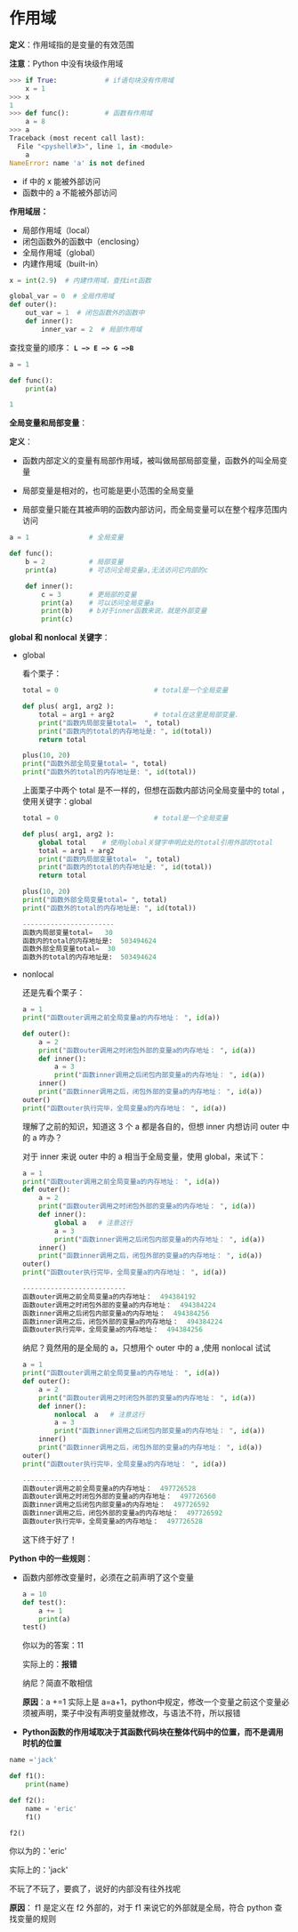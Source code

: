 # 作用域

**定义**：作用域指的是变量的有效范围

**注意**：Python 中没有块级作用域

```python
>>> if True:            # if语句块没有作用域
    x = 1   
>>> x
1
>>> def func():         # 函数有作用域
    a = 8   
>>> a
Traceback (most recent call last):
  File "<pyshell#3>", line 1, in <module>
    a
NameError: name 'a' is not defined
```

+ if 中的 x 能被外部访问
+ 函数中的 a 不能被外部访问

**作用域层：**

+ 局部作用域（local）
+ 闭包函数外的函数中（enclosing）
+ 全局作用域（global）
+ 内建作用域（built-in）

```python
x = int(2.9)  # 内建作用域，查找int函数

global_var = 0  # 全局作用域
def outer():
    out_var = 1  # 闭包函数外的函数中
    def inner():
        inner_var = 2  # 局部作用域
```

查找变量的顺序： **`L –> E –> G –>B`** 

```python
a = 1

def func():
    print(a)

1
```

**全局变量和局部变量**：

**定义**：

+ 函数内部定义的变量有局部作用域，被叫做局部局部变量，函数外的叫全局变量

+ 局部变量是相对的，也可能是更小范围的全局变量

+ 局部变量只能在其被声明的函数内部访问，而全局变量可以在整个程序范围内访问 

```python
a = 1               # 全局变量

def func():
    b = 2           # 局部变量
    print(a)        # 可访问全局变量a,无法访问它内部的c

    def inner():
        c = 3       # 更局部的变量
        print(a)    # 可以访问全局变量a
        print(b)    # b对于inner函数来说，就是外部变量
        print(c)
```

**global 和 nonlocal 关键字**：

+ global

  看个栗子：

  ```python
  total = 0                        # total是一个全局变量
  
  def plus( arg1, arg2 ):
      total = arg1 + arg2          # total在这里是局部变量.
      print("函数内局部变量total=  ", total)
      print("函数内的total的内存地址是: ", id(total))
      return total
  
  plus(10, 20)
  print("函数外部全局变量total= ", total)
  print("函数外的total的内存地址是: ", id(total))
  ```

  上面栗子中两个 total 是不一样的，但想在函数内部访问全局变量中的 total ，使用关键字：global

  ```python
  total = 0                        # total是一个全局变量
  
  def plus( arg1, arg2 ):
      global total    # 使用global关键字申明此处的total引用外部的total
      total = arg1 + arg2          
      print("函数内局部变量total=  ", total)
      print("函数内的total的内存地址是: ", id(total))
      return total
  
  plus(10, 20)
  print("函数外部全局变量total= ", total)
  print("函数外的total的内存地址是: ", id(total))
  
  -----------------------
  函数内局部变量total=   30
  函数内的total的内存地址是:  503494624
  函数外部全局变量total=  30
  函数外的total的内存地址是:  503494624
  ```

+ nonlocal 

  还是先看个栗子：

  ```python
  a = 1
  print("函数outer调用之前全局变量a的内存地址： ", id(a))
  
  def outer():
      a = 2
      print("函数outer调用之时闭包外部的变量a的内存地址： ", id(a))
      def inner():
          a = 3
          print("函数inner调用之后闭包内部变量a的内存地址： ", id(a))
      inner()
      print("函数inner调用之后，闭包外部的变量a的内存地址： ", id(a))
  outer()
  print("函数outer执行完毕，全局变量a的内存地址： ", id(a))
  ```

  理解了之前的知识，知道这 3 个 a 都是各自的，但想 inner 内想访问 outer 中的 a 咋办？

  对于 inner 来说 outer 中的 a 相当于全局变量，使用 global，来试下：

  ```python
  a = 1
  print("函数outer调用之前全局变量a的内存地址： ", id(a))
  def outer():
      a = 2
      print("函数outer调用之时闭包外部的变量a的内存地址： ", id(a))
      def inner():
          global a   # 注意这行
          a = 3
          print("函数inner调用之后闭包内部变量a的内存地址： ", id(a))
      inner()
      print("函数inner调用之后，闭包外部的变量a的内存地址： ", id(a))
  outer()
  print("函数outer执行完毕，全局变量a的内存地址： ", id(a))
  
  --------------------------
  函数outer调用之前全局变量a的内存地址：  494384192
  函数outer调用之时闭包外部的变量a的内存地址：  494384224
  函数inner调用之后闭包内部变量a的内存地址：  494384256
  函数inner调用之后，闭包外部的变量a的内存地址：  494384224
  函数outer执行完毕，全局变量a的内存地址：  494384256
  ```

  纳尼？竟然用的是全局的 a，只想用个 outer 中的 a ,使用 nonlocal 试试

  ```python
  a = 1
  print("函数outer调用之前全局变量a的内存地址： ", id(a))
  def outer():
      a = 2
      print("函数outer调用之时闭包外部的变量a的内存地址： ", id(a))
      def inner():
          nonlocal  a   # 注意这行
          a = 3
          print("函数inner调用之后闭包内部变量a的内存地址： ", id(a))
      inner()
      print("函数inner调用之后，闭包外部的变量a的内存地址： ", id(a))
  outer()
  print("函数outer执行完毕，全局变量a的内存地址： ", id(a))
  
  -----------------
  函数outer调用之前全局变量a的内存地址：  497726528
  函数outer调用之时闭包外部的变量a的内存地址：  497726560
  函数inner调用之后闭包内部变量a的内存地址：  497726592
  函数inner调用之后，闭包外部的变量a的内存地址：  497726592
  函数outer执行完毕，全局变量a的内存地址：  497726528
  ```

  这下终于好了！

**Python 中的一些规则**：

+ 函数内部修改变量时，必须在之前声明了这个变量

  ```python
  a = 10
  def test():
      a += 1
      print(a)
  test()
  ```

  你以为的答案：11

  实际上的：**报错**

  纳尼？简直不敢相信

  **原因**：a +=1 实际上是 a=a+1，python中规定，修改一个变量之前这个变量必须被声明，栗子中没有声明变量就修改，与语法不符，所以报错

+  **Python函数的作用域取决于其函数代码块在整体代码中的位置，而不是调用时机的位置** 

  ```python
  name ='jack'
  
  def f1():
      print(name)
  
  def f2():
      name = 'eric'
      f1()
  
  f2()
  ```

  你以为的：'eric'

  实际上的：'jack'

  不玩了不玩了，要疯了，说好的内部没有往外找呢

  **原因**： f1 是定义在 f2 外部的，对于 f1 来说它的外部就是全局，符合 python 查找变量的规则